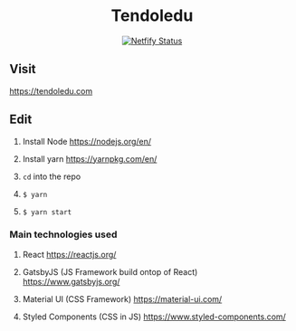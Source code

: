 <h1 align="center">
  Tendoledu
</h1>

<p align="center">
  <a href="https://app.netlify.com/sites/omarryhan/deploys">
    <img alt="Netfify Status" src="https://api.netlify.com/api/v1/badges/bc335ee4-299a-45f7-a16b-3cb6d58233dd/deploy-status" />
  </a>
</p>

## Visit

https://tendoledu.com

## Edit

1. Install Node https://nodejs.org/en/

2. Install yarn https://yarnpkg.com/en/

3. `cd` into the repo

4. `$ yarn`

5. `$ yarn start`

### Main technologies used

1. React https://reactjs.org/

2. GatsbyJS (JS Framework build ontop of React) https://www.gatsbyjs.org/

3. Material UI (CSS Framework) https://material-ui.com/

4. Styled Components (CSS in JS) https://www.styled-components.com/
